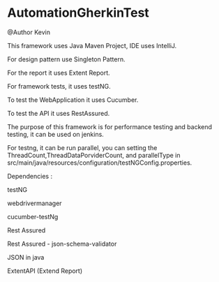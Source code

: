 # AutomationGherkinTest 
@Author Kevin 

This framework uses Java Maven Project, IDE uses IntelliJ.

For design pattern use Singleton Pattern. 

For the report it uses Extent Report. 

For framework tests, it uses testNG. 

To test the WebApplication it uses Cucumber. 

To test the API it uses RestAssured. 

The purpose of this framework is for performance testing and backend testing, it can be used on jenkins.

For testng, it can be run parallel, you can setting the ThreadCount,ThreadDataPorviderCount, and parallelType in src/main/java/resources/configuration/testNGConfig.properties.


Dependencies :

testNG

webdrivermanager

cucumber-testNg

Rest Assured

Rest Assured - json-schema-validator

JSON in java

ExtentAPI (Extend Report)


